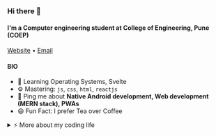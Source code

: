 ### Hi there 👋
#### I'm a Computer engineering student at College of Engineering, Pune (COEP)

<a href="https://chaudharirohit2810.github.io/" target="_blank">Website</a> •
<a href="mailto: rohitkc2810@gmail.com">Email</a>

#### BIO
- 🌱 Learning Operating Systems, Svelte
- ⚙️  Mastering: `js`, `css`, `html`, `reactjs`
- 💬 Ping me about **Native Android development, Web development (MERN stack), PWAs**
- 😄 Fun Fact: I prefer Tea over Coffee

<details>
<summary>⚡️ More about my coding life</summary>
  
<br/>
  
![Top Langs](https://github-readme-stats.vercel.app/api/top-langs/?username=chaudharirohit2810&layout=compact&hide=css,html&theme=radical)
  
![Rohit's github stats](https://github-readme-stats.vercel.app/api?username=chaudharirohit2810&show_icons=true&theme=radical)


</details>


